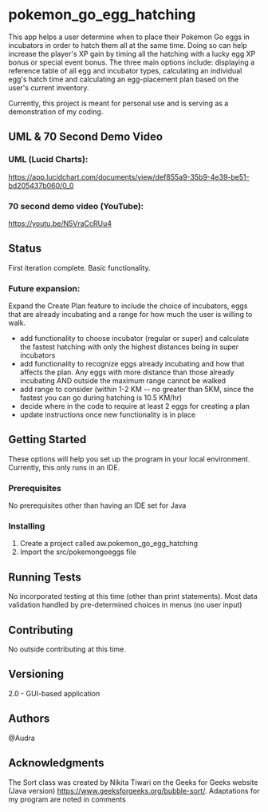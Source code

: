 # pokemon_go_egg_hatching
This app helps a user determine when to place their Pokemon Go eggs in incubators in order to hatch them all at the same time. Doing so can help increase the player's XP gain by timing all the hatching with a lucky egg XP bonus or special event bonus. The three main options include: displaying a reference table of all egg and incubator types, calculating an individual egg's hatch time and calculating an egg-placement plan based on the user's current inventory.

Currently, this project is meant for personal use and is serving as a demonstration of my coding.

## UML & 70 Second Demo Video
### UML (Lucid Charts): 
https://app.lucidchart.com/documents/view/def855a9-35b9-4e39-be51-bd205437b060/0_0

### 70 second demo video (YouTube):
https://youtu.be/N5VraCcRUu4

## Status
First iteration complete. Basic functionality.

### Future expansion:
Expand the Create Plan feature to include the choice of incubators, eggs that are already incubating and a range for how much the user is willing to walk.

* add functionality to choose incubator (regular or super) and calculate the fastest hatching with only the highest distances being in super incubators
* add functionality to recognize eggs already incubating and how that affects the plan. Any eggs with more distance than those already incubating AND outside the maximum range cannot be walked 
* add range to consider (within 1-2 KM -- no greater than 5KM, since the fastest you can go during hatching is 10.5 KM/hr)
* decide where in the code to require at least 2 eggs for creating a plan
* update instructions once new functionality is in place

## Getting Started
These options will help you set up the program in your local environment. Currently, this only runs in an IDE.

### Prerequisites
No prerequisites other than having an IDE set for Java

### Installing
1. Create a project called aw.pokemon_go_egg_hatching
2. Import the src/pokemongoeggs file 

## Running Tests
No incorporated testing at this time (other than print statements).
Most data validation handled by pre-determined choices in menus (no user input)

## Contributing
No outside contributing at this time.

## Versioning
2.0 - GUI-based application

## Authors 
@Audra

## Acknowledgments
The Sort class was created by Nikita Tiwari on the Geeks for Geeks website (Java version) https://www.geeksforgeeks.org/bubble-sort/. Adaptations for my program are noted in comments
